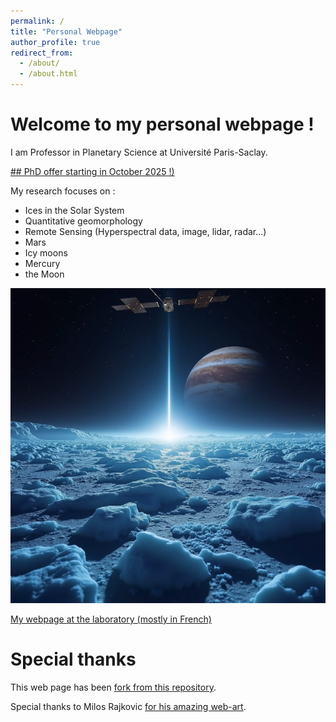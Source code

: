 ```yaml
---
permalink: /
title: "Personal Webpage"
author_profile: true
redirect_from: 
  - /about/
  - /about.html
---
```



Welcome to my personal webpage ! 
======

I am Professor in Planetary Science at Université Paris-Saclay. 

[## PhD offer starting in October 2025 !)](/files/MarsGroundIce_PhD2025.pdf)


My research focuses on :
- Ices in the Solar System
- Quantitative geomorphology
- Remote Sensing (Hyperspectral data, image, lidar, radar...)
- Mars
- Icy moons
- Mercury
- the Moon

![Editing a markdown file for a talk](/images/GALA.png)

[My webpage at the laboratory (mostly in French)](https://www.geops.universite-paris-saclay.fr/user/frederic.schmidt/)


Special thanks
======
This web page has been [fork from this repository](https://github.com/academicpages/academicpages.github.io).

Special thanks to Milos Rajkovic [for his amazing web-art](https://thereart.ro/milos-rajkovic-sholim/).

